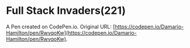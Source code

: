 # Full Stack Invaders(221)

A Pen created on CodePen.io. Original URL: [https://codepen.io/Damario-Hamilton/pen/RwvqoKw](https://codepen.io/Damario-Hamilton/pen/RwvqoKw).

